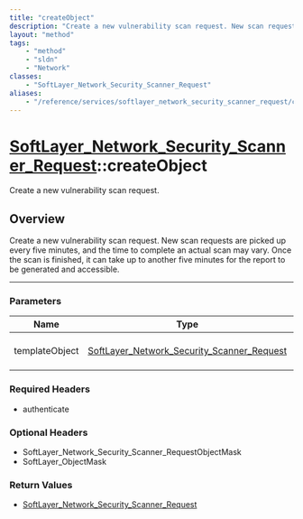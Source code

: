 ```yaml
---
title: "createObject"
description: "Create a new vulnerability scan request. New scan requests are picked up every five minutes, and the time to complete an... "
layout: "method"
tags:
    - "method"
    - "sldn"
    - "Network"
classes:
    - "SoftLayer_Network_Security_Scanner_Request"
aliases:
    - "/reference/services/softlayer_network_security_scanner_request/createObject"
---
```

# [SoftLayer_Network_Security_Scanner_Request](/reference/services/SoftLayer_Network_Security_Scanner_Request)::createObject

Create a new vulnerability scan request.


## Overview 
Create a new vulnerability scan request. New scan requests are picked up every five minutes, and the time to complete an actual scan may vary. Once the scan is finished, it can take up to another five minutes for the report to be generated and accessible. 

-----

### Parameters 
|Name | Type | Description |
| --- | --- | --- |
|templateObject| <a href='/reference/datatypes/SoftLayer_Network_Security_Scanner_Request'>SoftLayer_Network_Security_Scanner_Request </a>| The SoftLayer_Network_Security_Scanner_Request object that you wish to create.|


### Required Headers
* authenticate


### Optional Headers
* SoftLayer_Network_Security_Scanner_RequestObjectMask
* SoftLayer_ObjectMask

### Return Values
* <a href='/reference/datatypes/SoftLayer_Network_Security_Scanner_Request'>SoftLayer_Network_Security_Scanner_Request </a>




